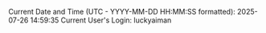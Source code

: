 Current Date and Time (UTC - YYYY-MM-DD HH:MM:SS formatted): 2025-07-26 14:59:35
Current User's Login: luckyaiman
